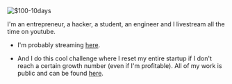 <!--**AlekTurkmen/alekturkmen** is a ✨ _special_ ✨ repository because its `README.md` (this file) appears on your GitHub profile.-->
![$100-10days](https://github.com/user-attachments/assets/e25e829c-2941-48e1-bea8-a7e0aa049a9c)


I'm an entrepreneur, a hacker, a student, an engineer and I livestream all the time on youtube. 

- I'm probably streaming [here](https://www.youtube.com/@alekturkmen/streams).
    
- And I do this cool challenge where I reset my entire startup if I don't reach a certain growth number (even if I'm profitable). All of my work is public and can be found [here](https://alekturkmen.notion.site/100-Users-7-Days-Alek-Turkmen-1360c1259cce80aa95ebd4dabd8c379f?pvs=4).

